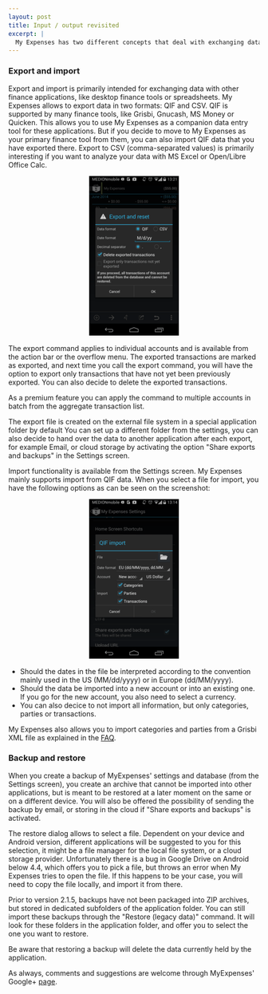 ```yaml
---
layout: post
title: Input / output revisited
excerpt: |
  My Expenses has two different concepts that deal with exchanging data between applications and devices: export/import and backup/restore. With the last releases, the functionality has been slightly enhanced, and is explained here again.
---
```

### Export and import

Export and import is primarily intended for exchanging data with other finance applications, like desktop finance tools or spreadsheets. My Expenses allows to export data in two formats: QIF and CSV. QIF is supported by many finance tools, like Grisbi, Gnucash, MS Money or Quicken. This allows you to use My Expenses as a companion data entry tool for these applications. But if you decide to move to My Expenses as your primary finance tool from them, you can also import QIF data that you have exported there. Export to CSV (comma-separated values) is primarily interesting if you want to analyze your data with MS Excel or Open/Libre Office Calc. 

<div class="screenshot" style="text-align:center">
<img src="/visuals/screenshots/blog/2014-06-09/export.png" alt="Export dialog" title="Export dialog">
</div>

The export command applies to individual accounts and is available from the action bar or the overflow menu. The exported transactions are marked as exported, and next time you call the export command, you will have the option to export only transactions that have not yet been previously exported. You can also decide to delete the exported transactions. 

As a premium feature you can apply the command to multiple accounts in batch from the aggregate transaction list.

The export file is created on the external file system in a special application folder by default You can set up a different folder from the settings, you  can also decide to hand over the data to another application after each export, for example Email, or cloud storage by activating the option "Share exports and backups" in the Settings screen.

Import functionality is available from the Settings screen. My Expenses mainly supports import from QIF data. When you select a file for import, you have the following options as can be seen on the screenshot:

<div class="screenshot" style="text-align:center">
<img src="/visuals/screenshots/blog/2014-06-09/qif-import.png" alt="Import from QIF dialog" title="Import from QIF dialog">
</div>

* Should the dates in the file be interpreted according to the convention mainly used in the US (MM/dd/yyyy) or in Europe (dd/MM/yyyy).
* Should the data be imported into a new account or into an existing one. If you go for the new account, you also need to select a currency.
* You can also decice to not import all information, but only categories, parties or transactions.

My Expenses also allows you to import categories and parties from a Grisbi XML file as explained in the [FAQ](http://www.myexpenses.mobi/en/#faq-catxml-en).

### Backup and restore

When you create a backup of MyExpenses' settings and database (from the Settings screen), you create an archive that cannot be imported into other applications, but is meant to be restored at a later moment on the same or on a different device. You will also be offered the possibility of sending the backup by email, or storing in the cloud if "Share exports and backups" is activated.

The restore dialog allows to select a file. Dependent on your device and Android version, different applications will be suggested to you for this selection, it might be a file manager for the local file system, or a cloud storage provider. Unfortunately there is a bug in Google Drive on Android below 4.4, which offers you to pick a file, but throws an error when My Expenses tries to open the file. If this happens to be your case, you will need to copy the file locally, and import it from there.

Prior to version 2.1.5, backups have not been packaged into ZIP archives, but stored in dedicated subfolders of the application folder. You can still import these backups through the "Restore (legacy data)" command. It will look for these folders in the application folder, and offer you to select the one you want to restore.

Be aware that restoring a backup will delete the data currently held by the application.

As always, comments and suggestions are welcome through MyExpenses' Google+ [page](https://plus.google.com/116736113799210525299/).

